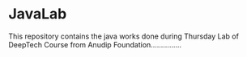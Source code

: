 # JavaLab
This repository contains the java works done during Thursday Lab of DeepTech Course from Anudip Foundation...............
